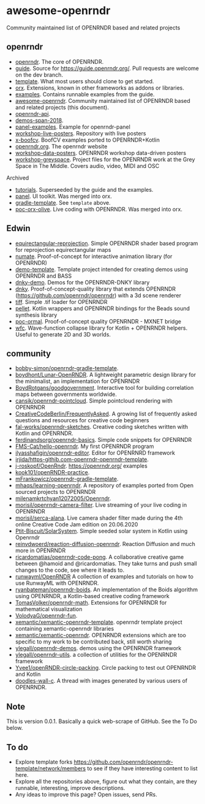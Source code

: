
# awesome-openrndr

Community maintained list of OPENRNDR based and related projects

## openrndr

- [openrndr](https://github.com/openrndr/openrndr). The core of OPENRNDR.
- [guide](https://github.com/openrndr/openrndr-guide). Source for https://guide.openrndr.org/. Pull requests are welcome on the dev branch.
- [template](https://github.com/openrndr/openrndr-template). What most users should clone to get started.
- [orx](https://github.com/openrndr/orx). Extensions, known in other frameworks as addons or libraries.
- [examples](https://github.com/openrndr/openrndr-examples). Contains runnable examples from the guide.
- [awesome-openrndr](https://github.com/openrndr/awesome-openrndr). Community maintained list of OPENRNDR based and related projects (this document).
- [openrndr-api](https://github.com/openrndr/openrndr-api). 
- [demos-span-2018](https://github.com/openrndr/openrndr-demos-span-2018). 
- [panel-examples](https://github.com/openrndr/openrndr-panel-examples). Example for openrndr-panel
- [workshop-live-posters](https://github.com/openrndr/openrndr-workshop-live-posters). Repository with live posters
- [x-boofcv](https://github.com/openrndr/openrndr-x-boofcv). BoofCV examples ported to OPENRNDR+Kotlin
- [openrndr.org](https://github.com/openrndr/openrndr.org). The openrndr website
- [workshop-data-posters](https://github.com/openrndr/workshop-data-posters). OPENRNDR workshop data-driven posters
- [workshop-greyspace](https://github.com/openrndr/workshop-greyspace). Project files for the OPENRNDR work at the Grey Space in The Middle. Covers audio, video, MIDI and OSC

Archived

- [tutorials](https://github.com/openrndr/openrndr-tutorials). Superseeded by the guide and the examples.
- [panel](https://github.com/openrndr/openrndr-panel). UI toolkit. Was merged into orx.
- [gradle-template](https://github.com/openrndr/openrndr-gradle-template). See `template` above.
- [poc-orx-olive](https://github.com/edwinRNDR/poc-orx-olive). Live coding with OPENRNDR. Was merged into orx.

## Edwin

- [equirectangular-reprojection](https://github.com/edwinRNDR/equirectangular-reprojection). Simple OPENRNDR shader based program for reprojection equirectangular maps
- [numate](https://github.com/edwinRNDR/numate). Proof-of-concept for interactive animation library (for OPENRNDR)
- [demo-template](https://github.com/edwinRNDR/openrndr-demo-template). Template project intended for creating demos using OPENRNDR and BASS
- [dnky-demo](https://github.com/edwinRNDR/openrndr-dnky-demo). Demos for the OPENRNDR-DNKY library
- [dnky](https://github.com/edwinRNDR/openrndr-dnky). Proof-of-concept-quality library that extends OPENRNDR (https://github.com/openrndr/openrndr) with a 3d scene renderer
- [tiff](https://github.com/edwinRNDR/openrndr-tiff). Simple .tif loader for OPENRNDR
- [pellet](https://github.com/edwinRNDR/pellet). Kotlin wrappers and OPENRNDR bindings for the Beads sound synthesis library
- [poc-ormal](https://github.com/edwinRNDR/poc-ormal). Proof-of-concept quality OPENRNDR - MXNET bridge
- [wfc](https://github.com/edwinRNDR/wfc). Wave-function collapse library for Kotlin + OPENRNDR helpers. Useful to generate 2D and 3D worlds.

## community

- [bobby-simon/openrndr-gradle-template](https://github.com/bobby-simon/openrndr-gradle-template). 
- [boydhont/Lunar-OpenRNDR](https://github.com/boydhont/Lunar-OpenRNDR). A lightweight parametric design library for the minimalist, an implementation for OPENRNDR
- [BoydRotgans/goodgovernment](https://github.com/BoydRotgans/goodgovernment). Interactive tool for building correlation maps between governments worldwide.
- [cansik/openrndr-pointcloud](https://github.com/cansik/openrndr-pointcloud). Simple pointcloud rendering with OPENRNDR
- [CreativeCodeBerlin/FrequentlyAsked](https://github.com/CreativeCodeBerlin/FrequentlyAsked). A growing list of frequently asked questions and resources for creative code beginners
- [fal-works/openrndr-sketches](https://github.com/fal-works/openrndr-sketches). Creative coding sketches written with Kotlin and OPENRNDR.
- [ferdinandsorg/openrndr-basics](https://github.com/ferdinandsorg/openrndr-basics). Simple code snippets for OPENRNDR
- [FMS-Cat/hello-openrndr](https://github.com/FMS-Cat/hello-openrndr). My first OPENRNDR program
- [ilyasshafigin/openrndr-editor](https://github.com/ilyasshafigin/openrndr-editor). Editor for OPENRNRD framework
- [irjida/https-githib.com-openrndr-openrndr-template](https://github.com/irjida/https-githib.com-openrndr-openrndr-template). 
- [j-roskopf/OpenRndr](https://github.com/j-roskopf/OpenRndr). https://openrndr.org/ examples
- [kook101/openRNDR-practice](https://github.com/kook101/openRNDR-practice). 
- [mFrankowicz/openrndr-gradle-template](https://github.com/mFrankowicz/openrndr-gradle-template). 
- [mhaqs/learning-openrndr](https://github.com/mhaqs/learning-openrndr). A repository of examples ported from Open sourced projects to OPENRNDR
- [milenamkrtchyan12072005/Openrndr](https://github.com/milenamkrtchyan12072005/Openrndr). 
- [morisil/openrndr-camera-filter](https://github.com/morisil/openrndr-camera-filter). Live streaming of your live coding in OPENRNDR
- [morisil/serca-alana](https://github.com/morisil/serca-alana). Live camera shader filter made during the 4th online Creative Code Jam edition on 20.06.2020
- [Ptit-Biscuit/SolarSystem](https://github.com/Ptit-Biscuit/SolarSystem). Simple seeded solar system in Kotlin using Openrndr
- [reinvdwoerd/reaction-diffusion-openrndr](https://github.com/reinvdwoerd/reaction-diffusion-openrndr). Reaction Diffusion and much more in OPENRNDR
- [ricardomatias/openrndr-code-pong](https://github.com/ricardomatias/openrndr-code-pong). A collaborative creative game between @hamoid and @ricardomatias. They take turns and push small changes to the code, see where it leads to.
- [runwayml/OpenRNDR](https://github.com/runwayml/OpenRNDR) A collection of examples and tutorials on how to use RunwayML with OPENRNDR.
- [ryanbateman/openrndr-boids](https://github.com/ryanbateman/openrndr-boids). An implementation of the Boids algorithm using OPENRNDR, a Kotlin-based creative coding framework
- [TomasVolker/openrndr-math](https://github.com/TomasVolker/openrndr-math). Extensions for OPENRNDR for mathematical visualization
- [VolodyaG/openrndr-fun](https://github.com/VolodyaG/openrndr-fun). 
- [xemantic/xemantic-openrndr-template](https://github.com/xemantic/xemantic-openrndr-template). openrndr template project containing xemantic-openrndr libraries
- [xemantic/xemantic-openrndr](https://github.com/xemantic/xemantic-openrndr). OPENRNDR extensions which are too specific to my work to be contributed back, still worth sharing
- [ylegall/openrndr-demos](https://github.com/ylegall/openrndr-demos). demos using the OPENRNDR framework
- [ylegall/openrndr-utils](https://github.com/ylegall/openrndr-utils). a collection of utilities for the OPENRNDR framework
- [Yvee1/openRNDR-circle-packing](https://github.com/Yvee1/openRNDR-circle-packing). Circle packing to test out OPENRNDR and Kotlin
- [doodles-wall-c](https://openrndr.discourse.group/t/doodles-wall-c/51). A thread with images generated by various users of OPENRNDR.

## Note

This is version 0.0.1. Basically a quick web-scrape of GitHub. See the To Do below.

## To do

- Explore template forks https://github.com/openrndr/openrndr-template/network/members to see if they have interesting content to list here.
- Explore all the repositories above, figure out what they contain, are they runnable, interesting, improve descriptions.
- Any ideas to improve this page? Open issues, send PRs.

